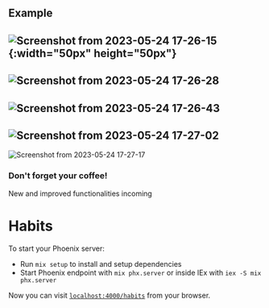 ## Example
![Screenshot from 2023-05-24 17-26-15](https://github.com/luis-serrano-l/Habits-Tracker/assets/98584313/65142328-063b-48a5-88ac-3c1a38578711){:width="50px" height="50px"}
---
![Screenshot from 2023-05-24 17-26-28](https://github.com/luis-serrano-l/Habits-Tracker/assets/98584313/08ac5c98-38b8-444e-8479-68ab3851220d)
---
![Screenshot from 2023-05-24 17-26-43](https://github.com/luis-serrano-l/Habits-Tracker/assets/98584313/abc5d9ab-02c3-4041-a8d4-135fd16507c9)
---
![Screenshot from 2023-05-24 17-27-02](https://github.com/luis-serrano-l/Habits-Tracker/assets/98584313/6d6b9ac9-71da-4a2f-9d65-f4ed91aa468d)
---
![Screenshot from 2023-05-24 17-27-17](https://github.com/luis-serrano-l/Habits-Tracker/assets/98584313/a982b7fb-e7f3-47bf-9143-868ff71a022b)

### Don't forget your coffee!
New and improved functionalities incoming

# Habits

To start your Phoenix server:

  * Run `mix setup` to install and setup dependencies
  * Start Phoenix endpoint with `mix phx.server` or inside IEx with `iex -S mix phx.server`

Now you can visit [`localhost:4000/habits`](http://localhost:4000/habits) from your browser.

